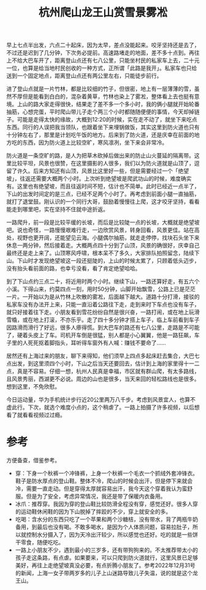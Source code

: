﻿---
layout:		post
category:	"other"
title:		"杭州爬山龙王山赏雪景雾凇"
tags:		[]
---



早上七点半出发，六点二十起床，因为太早，差点没能起来。咬牙坚持还是去了，不过还是迟到了几分钟，下次务必提前。高速路堵走的地面，差不多十点到。再往上不给大巴车开了，距离登山点还有七八公里，只能坐村民的私家车上去，二十元一位，也算是给当地村民创收的一种方式，正所谓「此路是我开」。私家车也只给送到一个固定地点，距离登山点还有两公里左右，只能徒步前行。



进了登山点就是一片竹林，都是比较细的竹子，但很密，地上有一层薄薄的雪，虽然不厚但是能看到白白的，混杂着黄草，竹林也染上了雾凇，整体看上去也挺有意境。上山的路大家走得很快，结果走了差不多一个多小时，我的俩小腿就开始轮番抽筋，心想完蛋，平时爬山带儿子走个两三个小时都随随便便的事情，今天却掉链子。可能是走得太快的缘故，大概到12:20的时候，实在走不动了，就坐下来吃点东西。同行的人误把我当领队，也跟着坐下来埋锅做饭，其实这里到防火道也只有十分钟左右了，那里是计划吃午饭的地方。后来到了防火道，还是庆幸在前面的地方吃的东西，因为防火道上比较空旷，寒风凛冽，坐下来会非常冷。



防火道是一条空旷的路，是人为把草木砍掉后做出来的防止山火蔓延的隔离带。这里比较平坦，风景也很赞，在这里摄影的人很多，我们以为防火道就是山顶了，逗留了许久。后来方知还有山顶，风景比这里好一些，但是需要经过一个「绝望坡」，往返还需要大概两个小时。上次听到绝望坡是爬武功山的时候，难度确实有。这里也有绝望坡，而且往返时间不短，估计也不简单。此时已经近一点半了，下山的出发时间定的是三点，已经不足两个小时了。再考虑到前面小腿一直抽筋，就打了退堂鼓。刚认识的一个同行大哥，鼓励着慢慢往上爬，这才咬牙坚持，看看能走到哪里吧，实在坚持不住就中途折返。



一路爬升，前一段是比较平缓的长坡，而后是比较陡一点的长坡，大概就是绝望坡吧。说也奇怪，一路慢慢艰难行走，一边欣赏风景，转身回看，风景更佳。站在高处，视野也更开阔，还能望见云海。小腿偶尔抽筋，就走走停停，找块石头坐下来休息一两分钟，然后接着走。大概两点四十分到了山顶，风景的确很好，庆幸自己最终还是走上来了。山顶寒风呼啸，根本呆不了多久，大家排队拍照留念，陆续下山。下山时才发现绝望坡这一段还挺陡的，上山的时候太累了，只顾着低头迈步，没有抬头看前面的路，也幸亏没看，看了肯定绝望哈哈。



到了下山点约三点二十，将近用时两个小时。继续下山，一路还算好走，有五六个小溪。下得山来，约莫四点一刻，用时50分钟，山脚开始飘雪，公路上已是茫茫一片。一开始以为是从竹林上吹散的雾凇，后面越下越大。道路十分打滑，接驳的私家车没有办法开上来，只能一直沿着公路往下走，走到来时下车点也没有车子，就只好接着往下走。小朋友看到雪花纷纷自然是很兴奋，一路打闹，或在地上玩滑雪橇，或在地上打滚，不亦乐乎。走了四十多分钟才搭上车子，临上车前看到车子因路滑而滑行了好远，很多人瘆得慌。到大巴车的路还有七八公里，走路是不可能了，硬着头皮上了车。司机开车倒是很猛，别人都是小心翼翼，他是一路狂飙，车子里的人死死抠着脚指头，耳听得车窗外有人喊：赚钱不要命了……



居然还有上海过来的朋友，聊下来得知，他们须早上四点多起床赶去集合，大巴七点出发，到这里须四个小时，下山之后当天还要回去，估计到上海的家里得十一二点，真是不容易。仔细一想，杭州人民真是幸福，市区就有群山爬，有太多路线，且风景秀丽，西湖更不必说。周边的山也是很多，当天来回的轻松路线也是很多。想到这里，不免欣慰。



今日运动量，华为手机统计步行近20公里两万八千步。考虑到风景宜人，也算不虚此行。下次，就选个难度小点的，这个稍虐了。一路上拍摄了许多视频，以后想看了就看看视频过过瘾。



# 参考

方便备查，借鉴参考。

- 穿：下身一个秋裤一个冲锋裤，上身一个秋裤一个毛衣一个抓绒外套冲锋衣。鞋子是防水厚点的登山鞋。整体不冷，爬山的时候会出汗，但是停下来就会冷，需要一直走动。但是穿得太厚就容易出汗，我今天这个穿着我认为蛮舒服。但是为了安全，考虑异常情况，我还是带了保暖内衣备用。
- 冰爪：推荐穿。我因为穿的登山鞋比较防滑全程没有穿，感觉还好。很多人穿的运动鞋休闲鞋的因为下山脱掉了摔跤的不少，穿上就安全的多。
- 吃喝：含水分的东西只吃了一个苹果和两个沙糖桔，没有带水，背了两瓶牛奶备用，到最后也没有喝。不敢多喝水，是因为个人体质问题，容易拉肚子，所以就控制水分摄入了，因为天冷出汗较少，所以感觉也还好。吃的就是一些饼干零食，随便吃吃。
- 一路上小朋友不少，遇到最小的三岁多，还有带狗狗来的。不太推荐带太小的孩子走这条路，有点虐。如果要来，可以只爬到防火道就行，这里风景已足够美好，再往上走绝望坡真没必要，有点折腾小朋友了。参考2022年12月31号的新闻，上海一女子带两岁多的儿子上山迷路导致儿子失温，说的就是这个龙王山。
